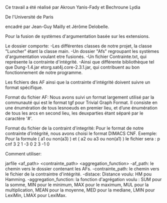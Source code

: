 Ce travail a été réalisé par Akroun Yanis-Fady et Bechroune Lydia

De l'Université de Paris

encadré par Jean-Guy Mailly et Jérôme Delobelle.

Pour la fusion de systèmes d'argumentation basée sur les extensions.


Le dossier comporte:
-Les différentes classes de notre projet, la classe "Luncher" étant la classe main.
-Un dossier "Afs" regroupant les systèmes d'argumentation voulant etre fusionés.
-Un fichier Contrainte.txt, qui représente la contrainte d'intégrité.
-Ainsi que différente bibliothèque tel que Dung-1.4.jar etorg.sat4j.core-2.3.1.jar,
qui contribuent au bon fonctionnement de notre programme.

Les fichiers des AF ainsi que la contrainte d'intégrité doivent suivre un format
spécifique.


Format du fichier AF:
Nous avons suivi un format largement utilisé par la communauté qui est 
le format tgf pour Trivial Graph Format. 
Il consiste en une énumération de tous lesnoeuds en premier lieu, et d’une 
énumération de tous les arcs en second lieu, les deuxparties étant séparé 
par le caractère '#'.



Format du fichier de la contraint d'integrité:
Pour le format de notre contrainte d’intégrité, nous avons choisi le format DIMACS CNF.
Exemple:
Pour la formule ( a1 ou non(a3) ) et ( a2 ou a3 ou non(a1) )
le fichier sera :
p cnf 3 2
1 -3 0
2 3 -1 0

Comment utiliser:

jarfile <af_path> <contrainte_path> <distance> <aggregation_function>
	-af_path: le chemin vers le dossier contenant les AFs.
	-contrainte_path: le chemin vers le fichier de la contraintre d'intégrité.
	-distace: Distance voulu: 
		HM pou Hamming.
	-aggregation_function: la fonction d'agrégation voulu :
		SUM pour la somme, 
		MIN pour le minimum, 
		MAX pour le maximum, 
		MUL pour la multiplication, 
		MEAN pour la moyenne, 
		MED pour la mediane, 
		LMIN pour LexiMin, 
		LMAX pour LexiMax.
